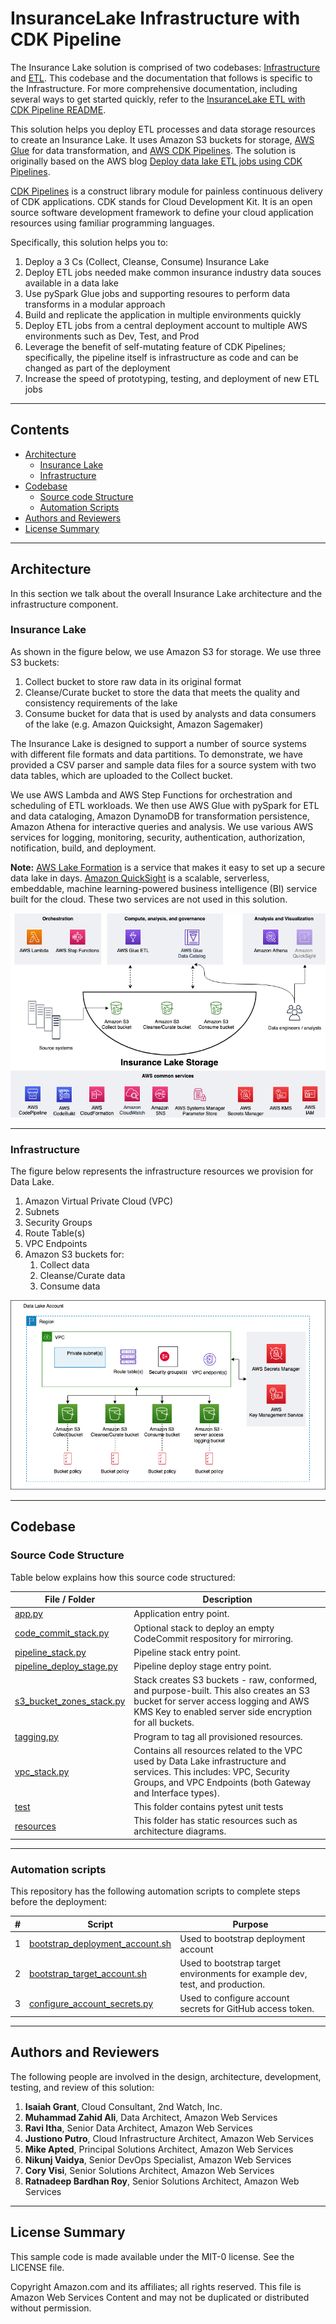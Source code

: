 # InsuranceLake Infrastructure with CDK Pipeline

The Insurance Lake solution is comprised of two codebases: [Infrastructure](./) and [ETL](https://github.com/aws-samples/aws-insurancelake-etl). This codebase and the documentation that follows is specific to the Infrastructure. For more comprehensive documentation, including several ways to get started quickly, refer to the [InsuranceLake ETL with CDK Pipeline README](https://github.com/aws-samples/aws-insurancelake-etl/blob/main/README.md).

This solution helps you deploy ETL processes and data storage resources to create an Insurance Lake. It uses Amazon S3 buckets for storage, [AWS Glue](https://docs.aws.amazon.com/glue/) for data transformation, and [AWS CDK Pipelines](https://docs.aws.amazon.com/cdk/latest/guide/cdk_pipeline.html). The solution is originally based on the AWS blog [Deploy data lake ETL jobs using CDK Pipelines](https://aws.amazon.com/blogs/devops/deploying-data-lake-etl-jobs-using-cdk-pipelines/).

[CDK Pipelines](https://docs.aws.amazon.com/cdk/api/latest/docs/pipelines-readme.html) is a construct library module for painless continuous delivery of CDK applications. CDK stands for Cloud Development Kit. It is an open source software development framework to define your cloud application resources using familiar programming languages.

Specifically, this solution helps you to:

1. Deploy a 3 Cs (Collect, Cleanse, Consume) Insurance Lake
1. Deploy ETL jobs needed make common insurance industry data souces available in a data lake
1. Use pySpark Glue jobs and supporting resoures to perform data transforms in a modular approach
1. Build and replicate the application in multiple environments quickly
1. Deploy ETL jobs from a central deployment account to multiple AWS environments such as Dev, Test, and Prod
1. Leverage the benefit of self-mutating feature of CDK Pipelines; specifically, the pipeline itself is infrastructure as code and can be changed as part of the deployment
1. Increase the speed of prototyping, testing, and deployment of new ETL jobs

---

## Contents

* [Architecture](#architecture)
  * [Insurance Lake](#insurance-lake)
  * [Infrastructure](#infrastructure)
* [Codebase](#codebase)
  * [Source code Structure](#source-code-structure)
  * [Automation Scripts](#automation-scripts)
* [Authors and Reviewers](#authors-and-reviewers)
* [License Summary](#license-summary)

---

## Architecture

In this section we talk about the overall Insurance Lake architecture and the infrastructure component.

### Insurance Lake

As shown in the figure below, we use Amazon S3 for storage. We use three S3 buckets:
   1. Collect bucket to store raw data in its original format
   1. Cleanse/Curate bucket to store the data that meets the quality and consistency requirements of the lake
   1. Consume bucket for data that is used by analysts and data consumers of the lake (e.g. Amazon Quicksight, Amazon Sagemaker)

The Insurance Lake is designed to support a number of source systems with different file formats and data partitions. To demonstrate, we have provided a CSV parser and sample data files for a source system with two data tables, which are uploaded to the Collect bucket.

We use AWS Lambda and AWS Step Functions for orchestration and scheduling of ETL workloads. We then use AWS Glue with pySpark for ETL and data cataloging, Amazon DynamoDB for transformation persistence, Amazon Athena for interactive queries and analysis. We use various AWS services for logging, monitoring, security, authentication, authorization, notification, build, and deployment.

**Note:** [AWS Lake Formation](https://aws.amazon.com/lake-formation/) is a service that makes it easy to set up a secure data lake in days. [Amazon QuickSight](https://aws.amazon.com/quicksight/) is a scalable, serverless, embeddable, machine learning-powered business intelligence (BI) service built for the cloud. These two services are not used in this solution.

![Conceptual Data Lake](./resources/Aws-cdk-insurancelake-data_lake.png)

---

### Infrastructure

The figure below represents the infrastructure resources we provision for Data Lake.

 1. Amazon Virtual Private Cloud (VPC)
 1. Subnets
 1. Security Groups
 1. Route Table(s)
 1. VPC Endpoints
 1. Amazon S3 buckets for:
    1. Collect data
    1. Cleanse/Curate data
    1. Consume data

![Data Lake Infrastructure Architecture](./resources/Aws-cdk-insurancelake-infra.png)

---

## Codebase

### Source Code Structure

Table below explains how this source code structured:

  | File / Folder    | Description  |
  |------------------| -------------|
  | [app.py](./app.py) | Application entry point. |
  | [code_commit_stack.py](./lib/code_commit_stack.py) | Optional stack to deploy an empty CodeCommit respository for mirroring. |
  | [pipeline_stack.py](./lib/pipeline_stack.py) | Pipeline stack entry point. |
  | [pipeline_deploy_stage.py](./lib/pipeline_deploy_stage.py) | Pipeline deploy stage entry point. |
  | [s3_bucket_zones_stack.py](./lib/s3_bucket_zones_stack.py) | Stack creates S3 buckets - raw, conformed, and purpose-built. This also creates an S3 bucket for server access logging and AWS KMS Key to enabled server side encryption for all buckets.|
  | [tagging.py](./lib/tagging.py) | Program to tag all provisioned resources. |
  | [vpc_stack.py](./lib/vpc_stack.py) | Contains all resources related to the VPC used by Data Lake infrastructure and services. This includes: VPC, Security Groups, and VPC Endpoints (both Gateway and Interface types). |
  | [test](./test)| This folder contains pytest unit tests |
  | [resources](./resources)| This folder has static resources such as architecture diagrams. |

---

### Automation scripts

This repository has the following automation scripts to complete steps before the deployment:

  | # | Script    | Purpose  |
  | --|-----------| -------------|
  | 1 | [bootstrap_deployment_account.sh](./lib/prerequisites/bootstrap_deployment_account.sh) | Used to bootstrap deployment account |
  | 2 | [bootstrap_target_account.sh](./lib/prerequisites/bootstrap_target_account.sh) | Used to bootstrap target environments for example dev, test, and production. |
  | 3 | [configure_account_secrets.py](./lib/prerequisites/configure_account_secrets.py) | Used to configure account secrets for GitHub access token. |

---

## Authors and Reviewers

The following people are involved in the design, architecture, development, testing, and review of this solution:

1. **Isaiah Grant**, Cloud Consultant, 2nd Watch, Inc.
1. **Muhammad Zahid Ali**, Data Architect, Amazon Web Services
1. **Ravi Itha**, Senior Data Architect, Amazon Web Services
1. **Justiono Putro**, Cloud Infrastructure Architect, Amazon Web Services
1. **Mike Apted**, Principal Solutions Architect, Amazon Web Services
1. **Nikunj Vaidya**, Senior DevOps Specialist, Amazon Web Services
1. **Cory Visi**, Senior Solutions Architect, Amazon Web Services
1. **Ratnadeep Bardhan Roy**, Senior Solutions Architect, Amazon Web Services

---

## License Summary

This sample code is made available under the MIT-0 license. See the LICENSE file.

Copyright Amazon.com and its affiliates; all rights reserved. This file is Amazon Web Services Content and may not be duplicated or distributed without permission.